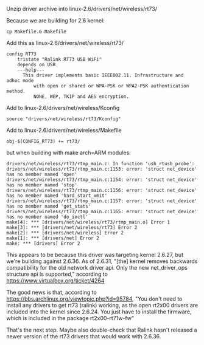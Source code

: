 Unzip driver archive into linux-2.6/drivers/net/wireless/rt73/

Because we are building for 2.6 kernel:

    cp Makefile.6 Makefile

Add this as linux-2.6/drivers/net/wireless/rt73/

    config RT73
    	tristate "Ralink RT73 USB WiFi"
    	depends on USB
    	---help---
    	  This driver implements basic IEEE802.11. Infrastructure and adhoc mode
              with open or shared or WPA-PSK or WPA2-PSK authentication method.
              NONE, WEP, TKIP and AES encryption.

Add to linux-2.6/drivers/net/wireless/Kconfig

    source "drivers/net/wireless/rt73/Kconfig"

Add to linux-2.6/drivers/net/wireless/Makefile

    obj-$(CONFIG_RT73) += rt73/

but when building with make arch=ARM modules:

    drivers/net/wireless/rt73/rtmp_main.c: In function 'usb_rtusb_probe':
    drivers/net/wireless/rt73/rtmp_main.c:1153: error: 'struct net_device' has no member named 'open'
    drivers/net/wireless/rt73/rtmp_main.c:1154: error: 'struct net_device' has no member named 'stop'
    drivers/net/wireless/rt73/rtmp_main.c:1156: error: 'struct net_device' has no member named 'hard_start_xmit'
    drivers/net/wireless/rt73/rtmp_main.c:1157: error: 'struct net_device' has no member named 'get_stats'
    drivers/net/wireless/rt73/rtmp_main.c:1165: error: 'struct net_device' has no member named 'do_ioctl'
    make[4]: *** [drivers/net/wireless/rt73/rtmp_main.o] Error 1
    make[3]: *** [drivers/net/wireless/rt73] Error 2
    make[2]: *** [drivers/net/wireless] Error 2
    make[1]: *** [drivers/net] Error 2
    make: *** [drivers] Error 2

This appears to be because this driver was targeting kernel 2.6.27, but we're building against 2.6.36. As of 2.6.31, "[the] kernel removes backwards compatibility for the old network driver api. Only the new net_driver_ops structure api is supported," according to https://www.virtualbox.org/ticket/4264

The good news is that, according to https://bbs.archlinux.org/viewtopic.php?id=95784, "You don't need to install any drivers to get rt73 (ralink) working, as the open rt2x00 drivers are included into the kernel since 2.6.24. You just have to install the firmware, which is included in the package rt2x00-rt71w-fw"

That's the next step. Maybe also double-check that Ralink hasn't released a newer version of the rt73 drivers that would work with 2.6.36.
